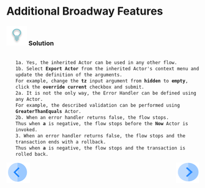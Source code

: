 # Additional Broadway Features

### ![](/academy/images/Solution.png) Solution

<ul>
<pre><code>
1a. Yes, the inherited Actor can be used in any other flow.
1b. Select <strong>Export Actor</strong> from the inherited Actor's context menu and update the definition of the arguments. 
For example, change the <strong>tz</strong> input argument from <strong>hidden</strong> to <strong>empty</strong>, click the <strong>override current</strong> checkbox and submit.
2a. It is not the only way, the Error Handler can be defined using any Actor. 
For example, the described validation can be performed using <strong>GreaterThanEquals</strong> Actor.
2b. When an error handler returns false, the flow stops. 
Thus when <strong>a</strong> is negative, the flow stops before the <strong>Now</strong> Actor is invoked.
3. When an error handler returns false, the flow stops and the transaction ends with a rollback. 
Thus when <strong>a</strong> is negative, the flow stops and the transaction is rolled back.
</code></pre>
</ul>


[![Previous](/articles/images/Previous.png)](18_broadway_addl_features_exercise.md)[<img align="right" width="60" height="54" src="/articles/images/Next.png">](20_broadway_and_fabric.md)